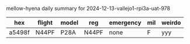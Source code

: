 mellow-hyena daily summary for 2024-12-13-vallejo1-rpi3a-uat-978

|hex|flight|model|reg|emergency|mil|weirdo|
|--|--|--|--|--|--|--|
|a5498f|N44PF|P28A|N44PF|none|F|yyy|
